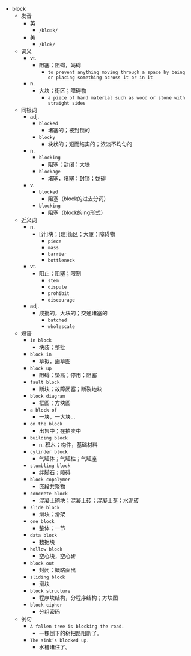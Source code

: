 - block
  - 发音
    - 英
      - `/blɑːk/`
    - 美
      - `/blɑk/`
  - 词义
    - vt.
      - 阻塞；阻碍，妨碍
        - `to prevent anything moving through a space by being or placing something across it or in it`
    - n.
      - 大块；街区；障碍物
        - `a piece of hard material such as wood or stone with straight sides`
  - 同根词
    - adj.
      - `blocked`
        - 堵塞的；被封锁的
      - `blocky`
        - 块状的；短而结实的；浓淡不均匀的
    - n.
      - `blocking`
        - 阻塞；封闭；大块
      - `blockage`
        - 堵塞，堵塞；封锁；妨碍
    - v.
      - `blocked`
        - 阻塞（block的过去分词）
      - `blocking`
        - 阻塞（block的ing形式）
  - 近义词
    - n.
      - [计]块；[建]街区；大厦；障碍物
        - `piece`
        - `mass`
        - `barrier`
        - `bottleneck`
    - vt.
      - 阻止；阻塞；限制
        - `stem`
        - `dispute`
        - `prohibit`
        - `discourage`
    - adj.
      - 成批的，大块的；交通堵塞的
        - `batched`
        - `wholescale`
  - 短语
    - `in block`
      - 块装；整批 
    - `block in`
      - 草拟，画草图 
    - `block up`
      - 阻碍；垫高；停用；阻塞 
    - `fault block`
      - 断块；故障闭塞；断裂地块 
    - `block diagram`
      - 框图；方块图 
    - `a block of`
      - 一块，一大块… 
    - `on the block`
      - 出售中；在拍卖中 
    - `building block`
      - n. 积木；构件，基础材料 
    - `cylinder block`
      - 气缸体；气缸柱；气缸座 
    - `stumbling block`
      - 绊脚石；障碍 
    - `block copolymer`
      - 嵌段共聚物 
    - `concrete block`
      - 混凝土砌块；混凝土砖；混凝土趸；水泥砖 
    - `slide block`
      - 滑块；滑架 
    - `one block`
      - 整体；一节 
    - `data block`
      - 数据块 
    - `hollow block`
      - 空心块，空心砖 
    - `block out`
      - 封闭；概略画出 
    - `sliding block`
      - 滑块 
    - `block structure`
      - 程序块结构，分程序结构；方块图 
    - `block cipher`
      - 分组密码 
  - 例句
    - `A fallen tree is blocking the road.`
      - 一棵倒下的树把路阻断了。
    - `The sink’s blocked up.`
      - 水槽堵住了。

